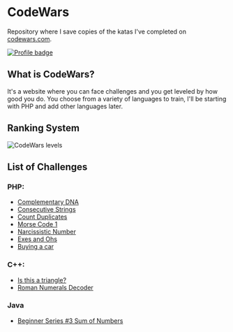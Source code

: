 # CodeWars
Repository where I save copies of the katas I've completed on [codewars.com](https://www.codewars.com/).

[![Profile badge](https://www.codewars.com/users/marcelus33/badges/large)](https://www.codewars.com/users/marcelus33)

## What is CodeWars?

It's a website where you can face challenges and you get leveled by how good
you do. You choose from a variety of languages to train, I'll be starting with PHP and add other languages later.

## Ranking System

![CodeWars levels](https://i.imgur.com/Vm77XMv.png)

## List of Challenges

### PHP:

* [Complementary DNA](php/complementary_dna.php)
* [Consecutive Strings](php/consecutive_strings.php) 
* [Count Duplicates](php/count_duplicates.php)
* [Morse Code 1](php/morse_code_1.php)
* [Narcissistic Number](php/narcissistic_number.php)
* [Exes and Ohs](php/exes_and_ohs.php)
* [Buying a car](php/buying_a_car.php)


### C++:

* [Is this a triangle?](c++/is_this_a_triangle.cpp)
* [Roman Numerals Decoder](c++/roman_numerals_decoder.cpp)

### Java

* [Beginner Series #3 Sum of Numbers](java/beginner_series_3_sum_of_numbers.java)



